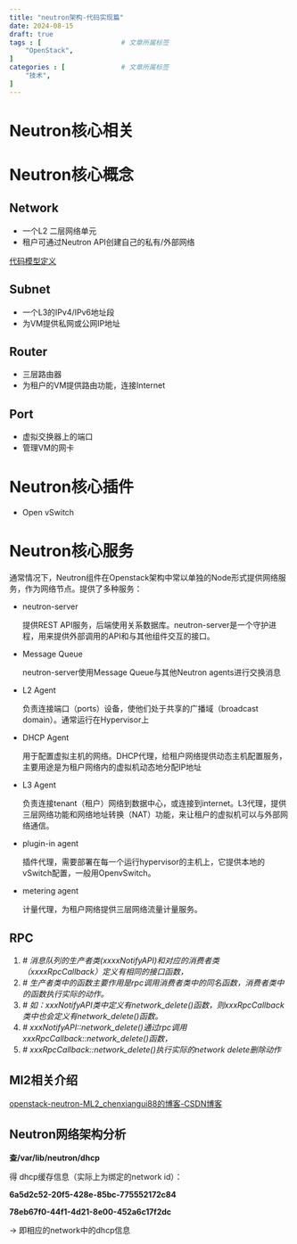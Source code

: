 ```yaml
---
title: "neutron架构-代码实现篇"
date: 2024-08-15
draft: true
tags : [                    # 文章所属标签
    "OpenStack",
]
categories : [              # 文章所属标签
    "技术",
]
---
```




# Neutron核心相关

# Neutron核心概念

## Network

- 一个L2 二层网络单元
- 租户可通过Neutron API创建自己的私有/外部网络

[代码模型定义]()

## Subnet

- 一个L3的IPv4/IPv6地址段
- 为VM提供私网或公网IP地址

## Router

- 三层路由器
- 为租户的VM提供路由功能，连接Internet

## Port

- 虚拟交换器上的端口
- 管理VM的网卡

# Neutron核心插件

- Open vSwitch

# Neutron核心服务

通常情况下，Neutron组件在Openstack架构中常以单独的Node形式提供网络服务，作为网络节点。提供了多种服务：

- neutron-server
    
    提供REST API服务，后端使用关系数据库。neutron-server是一个守护进程，用来提供外部调用的API和与其他组件交互的接口。
    
- Message Queue
    
    neutron-server使用Message Queue与其他Neutron agents进行交换消息
    
- L2 Agent
    
    负责连接端口（ports）设备，使他们处于共享的广播域（broadcast domain）。通常运行在Hypervisor上
    
- DHCP Agent
    
    用于配置虚拟主机的网络。DHCP代理，给租户网络提供动态主机配置服务，主要用途是为租户网络内的虚拟机动态地分配IP地址
    
- L3 Agent
    
    负责连接tenant（租户）网络到数据中心，或连接到internet。L3代理，提供三层网络功能和网络地址转换（NAT）功能，来让租户的虚拟机可以与外部网络通信。
    
- plugin-in agent
    
    插件代理，需要部署在每一个运行hypervisor的主机上，它提供本地的vSwitch配置，一般用OpenvSwitch。
    
- metering agent
    
    计量代理，为租户网络提供三层网络流量计量服务。
    

## RPC

1. *# 消息队列的生产者类(xxxxNotifyAPI)和对应的消费者类（xxxxRpcCallback）定义有相同的接口函数，*
2. *# 生产者类中的函数主要作用是rpc调用消费者类中的同名函数，消费者类中的函数执行实际的动作。*
3. *# 如：xxxNotifyAPI类中定义有network_delete()函数，则xxxRpcCallback类中也会定义有network_delete()函数。*
4. *# xxxNotifyAPI::network_delete()通过rpc调用xxxRpcCallback::network_delete()函数，*
5. *# xxxRpcCallback::network_delete()执行实际的network delete删除动作*

## Ml2相关介绍

[openstack-neutron-ML2_chenxiangui88的博客-CSDN博客](https://blog.csdn.net/chenxiangui88/article/details/78093318)

## Neutron网络架构分析

**查/var/lib/neutron/dhcp**  

得 dhcp缓存信息（实际上为绑定的network id）：

**6a5d2c52-20f5-428e-85bc-775552172c84** 

**78eb67f0-44f1-4d21-8e00-452a6c17f2dc** 

→ 即相应的network中的dhcp信息